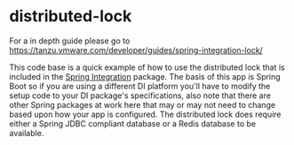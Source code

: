 # distributed-lock

For a in depth guide please go to https://tanzu.vmware.com/developer/guides/spring-integration-lock/

This code base is a quick example of how to use the distributed lock that is included in the [Spring Integration](https://spring.io/projects/spring-integration) package. The basis of this app is Spring Boot so if you are using a different DI platform you'll have to modify the setup code to your DI package's specifications, also note that there are other Spring packages at work here that may or may not need to change based upon how your app is configured. The distributed lock does require either a Spring JDBC compliant database or a Redis database to be available.
